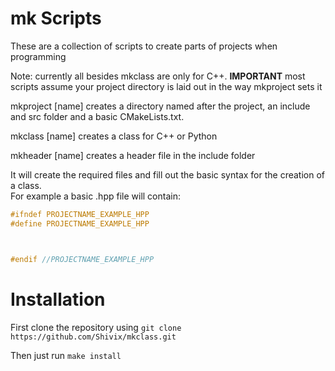 # mk Scripts

These are a collection of scripts to create parts of projects when programming

Note: currently all besides mkclass are only for C++. **IMPORTANT** most scripts assume your project directory is laid out in the way mkproject sets it

mkproject [name] creates a directory named after the project, an include and src folder and a basic CMakeLists.txt.

mkclass [name] creates a class for C++ or Python

mkheader [name] creates a header file in the include folder

It will create the required files and fill out the basic syntax for the creation of a class.\
For example a basic .hpp file will contain:
```cpp
#ifndef PROJECTNAME_EXAMPLE_HPP
#define PROJECTNAME_EXAMPLE_HPP



#endif //PROJECTNAME_EXAMPLE_HPP
```

# Installation

First clone the repository using `git clone https://github.com/Shivix/mkclass.git`

Then just run `make install`
